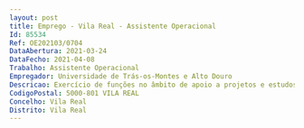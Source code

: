 ```yaml
--- 
layout: post
title: Emprego - Vila Real - Assistente Operacional
Id: 85534
Ref: OE202103/0704
DataAbertura: 2021-03-24
DataFecho: 2021-04-08
Trabalho: Assistente Operacional
Empregador: Universidade de Trás-os-Montes e Alto Douro
Descricao: Exercício de funções no âmbito de apoio a projetos e estudos do Laboratório de ecossistemas terrestres CIFAP, designadamente  monitorização de recursos faunísticos em ecossistemas terrestres, na componente da mamo fauna e avifauna, e instalação de equipamento específico. Coleta de material biológico, acomodação de amostras biológicas (nomeadamente dejetos) para envio. Acompanhamento e apoio à realização de entrevistas às populações locais. Inventario e manutenção do material adscrito ao laboratório e equipamento de campo, necessários ao desenvolvimento dos projetos estudos. Colaborar na organização de ações de divulgação técnica e formativa, entre outros. Execução de outras atividades de apoio geral nas áreas de atuação comuns. A descrição de funções referidas no número anterior, não prejudica a atribuição ao trabalhador de funções que lhe sejam afins ou funcionalmente ligadas, para as quais o candidato(a)detenha a qualificação profissional adequada.
CodigoPostal: 5000-801 VILA REAL
Concelho: Vila Real
Distrito: Vila Real
--- 
```

